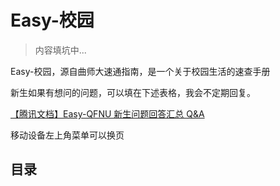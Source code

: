 # Easy-校园

> 内容填坑中...

Easy-校园，源自曲师大速通指南，是一个关于校园生活的速查手册

新生如果有想问的问题，可以填在下述表格，我会不定期回复。

[【腾讯文档】Easy-QFNU 新生问题回答汇总 Q&A](https://docs.qq.com/sheet/DWm5aTGpOb3VyY1B0?tab=BB08J2)

移动设备左上角菜单可以换页

## 目录

<Catalog base='/EasyCampus/' level='1' />